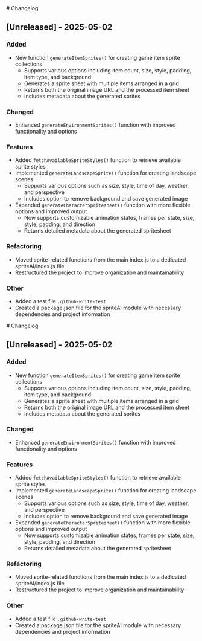 <response>
# Changelog

## [Unreleased] - 2025-05-02

### Added
- New function `generateItemSprites()` for creating game item sprite collections
  - Supports various options including item count, size, style, padding, item type, and background
  - Generates a sprite sheet with multiple items arranged in a grid
  - Returns both the original image URL and the processed item sheet
  - Includes metadata about the generated sprites

### Changed
- Enhanced `generateEnvironmentSprites()` function with improved functionality and options

### Features
- Added `fetchAvailableSpriteStyles()` function to retrieve available sprite styles
- Implemented `generateLandscapeSprite()` function for creating landscape scenes
  - Supports various options such as size, style, time of day, weather, and perspective
  - Includes option to remove background and save generated image
- Expanded `generateCharacterSpritesheet()` function with more flexible options and improved output
  - Now supports customizable animation states, frames per state, size, style, padding, and direction
  - Returns detailed metadata about the generated spritesheet

### Refactoring
- Moved sprite-related functions from the main index.js to a dedicated spriteAI/index.js file
- Restructured the project to improve organization and maintainability

### Other
- Added a test file `.github-write-test`
- Created a package.json file for the spriteAI module with necessary dependencies and project information

</response># Changelog

## [Unreleased] - 2025-05-02

### Added
- New function `generateItemSprites()` for creating game item sprite collections
  - Supports various options including item count, size, style, padding, item type, and background
  - Generates a sprite sheet with multiple items arranged in a grid
  - Returns both the original image URL and the processed item sheet
  - Includes metadata about the generated sprites

### Changed
- Enhanced `generateEnvironmentSprites()` function with improved functionality and options

### Features
- Added `fetchAvailableSpriteStyles()` function to retrieve available sprite styles
- Implemented `generateLandscapeSprite()` function for creating landscape scenes
  - Supports various options such as size, style, time of day, weather, and perspective
  - Includes option to remove background and save generated image
- Expanded `generateCharacterSpritesheet()` function with more flexible options and improved output
  - Now supports customizable animation states, frames per state, size, style, padding, and direction
  - Returns detailed metadata about the generated spritesheet

### Refactoring
- Moved sprite-related functions from the main index.js to a dedicated spriteAI/index.js file
- Restructured the project to improve organization and maintainability

### Other
- Added a test file `.github-write-test`
- Created a package.json file for the spriteAI module with necessary dependencies and project information